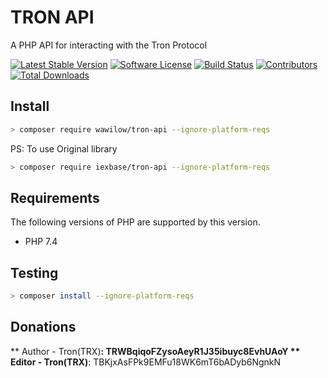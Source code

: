 # TRON API
A PHP API for interacting with the Tron Protocol

[![Latest Stable Version](https://poser.pugx.org/iexbase/tron-api/version)](https://packagist.org/packages/iexbase/tron-api)
[![Software License](https://img.shields.io/badge/license-MIT-brightgreen.svg?style=flat-square)](LICENSE)
[![Build Status](https://api.travis-ci.com/iexbase/tron-api.svg?branch=master)](https://travis-ci.com/iexbase/tron-api)
[![Contributors](https://img.shields.io/github/contributors/iexbase/tron-api.svg)](https://github.com/iexbase/tron-api/graphs/contributors)
[![Total Downloads](https://img.shields.io/packagist/dt/iexbase/tron-api.svg?style=flat-square)](https://packagist.org/packages/iexbase/tron-api)

## Install

```bash
> composer require wawilow/tron-api --ignore-platform-reqs
```

PS: To use Original library
```bash
> composer require iexbase/tron-api --ignore-platform-reqs
```
## Requirements

The following versions of PHP are supported by this version.

* PHP 7.4

## Testing

``` bash
> composer install --ignore-platform-reqs
```

## Donations
** Author - Tron(TRX)**: TRWBqiqoFZysoAeyR1J35ibuyc8EvhUAoY
** Editor - Tron(TRX)**: TBKjxAsFPk9EMFu18WK6mT6bADyb6NgnkN